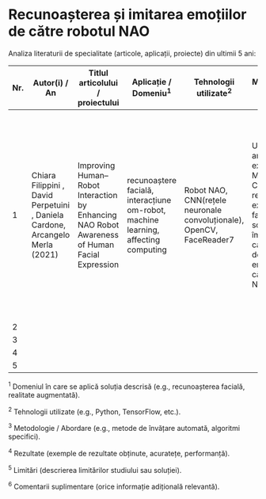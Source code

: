 # Recunoașterea și imitarea emoțiilor de către robotul NAO

Analiza literaturii de specialitate (articole, aplicații, proiecte) din ultimii 5 ani:

| Nr. | Autor(i) / An | Titlul articolului / proiectului | Aplicație / Domeniu<sup>1</sup> | Tehnologii utilizate<sup>2</sup> | Metodologie / Abordare<sup>3</sup> | Rezultate<sup>4</sup> | Limitări<sup>5</sup> | Comentarii suplimentare<sup>6</sup> |
|-----|---------------|----------------------------------|----------------------------------|----------------------------------|-------------------------------------|------------------------|------------------------|--------------------------------------|
| 1   |Chiara Filippini , David Perpetuini , Daniela Cardone, Arcangelo Merla (2021)| Improving Human–Robot Interaction by Enhancing NAO Robot Awareness of Human Facial Expression|recunoaștere facială, interacțiune om-robot, machine learning, affecting computing                                  |Robot NAO, CNN(rețele neuronale convoluționale), OpenCV, FaceReader7                                  |Utilizarea, antrenarea, extinderea Modelului CNN pentru recunoașterea expresiilor faciale cu scopul de a îmbunătăți capacitatea de detectare a emoțiilor de către Robotul NAO.                                     |acuratețe îmbunătățită pentru următoarele expresii faciale: 91% pentru „fericit” , 90% pentru „trist”, 75% pentru „surprins” și „speriat”, capacitatea de a extrage mai multe informații din detectarea facială                        |acuratețe scăzută la expresiile faciale neutre și furioase, sensibilitatea la factorii de mediu (schimbări de lumină, orientări diferite ale feței)                        |                                      |
| 2   |               |                                  |                                  |                                  |                                     |                        |                        |                                      |
| 3   |               |                                  |                                  |                                  |                                     |                        |                        |                                      |
| 4   |               |                                  |                                  |                                  |                                     |                        |                        |                                      |
| 5   |               |                                  |                                  |                                  |                                     |                        |                        |                                      |

<sup>1</sup> Domeniul în care se aplică soluția descrisă (e.g., recunoașterea facială, realitate augmentată).

<sup>2</sup> Tehnologii utilizate (e.g., Python, TensorFlow, etc.).

<sup>3</sup> Metodologie / Abordare (e.g., metode de învățare automată, algoritmi specifici).

<sup>4</sup> Rezultate (exemple de rezultate obținute, acuratețe, performanță).

<sup>5</sup> Limitări (descrierea limitărilor studiului sau soluției).

<sup>6</sup> Comentarii suplimentare (orice informație adițională relevantă).
